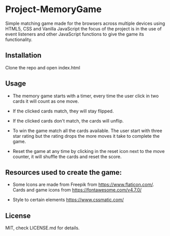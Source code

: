 # Project-MemoryGame

Simple matching game made for the browsers across multiple devices using HTML5, CSS and Vanilla JavaScript the focus of the project is in the use of event listeners and other JavaScript functions to give the game its functionality.

## Installation

Clone the repo and open index.html 

## Usage

- The memory game starts with a timer, every time the user click in two cards it will count as one move.

- If the clicked cards match, they will stay flipped.

- If the clicked cards don't match, the cards will unflip.

- To win the game match all the cards available. The user start with three star rating but the rating drops the more moves it take to complete the game.

- Reset the game at any time by clicking in the reset icon next to the move counter, it will shuffle the cards and reset the score.

## Resources used to create the game:

- Some Icons are made from Freepik from https://www.flaticon.com/. Cards and game icons from https://fontawesome.com/v4.7.0/
  
- Style to certain elements
  https://www.cssmatic.com/


## License
MIT, check LICENSE.md for details.
